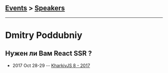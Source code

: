 ## [Events](../README.md) > [Speakers](../speakers.md)
---

# Dmitry Poddubniy

## Нужен ли Вам React SSR ?
- 2017 Oct 28-29 -- [KharkivJS 8 - 2017](https://www.youtube.com/watch?v=d-LzDQbvZxs)    
